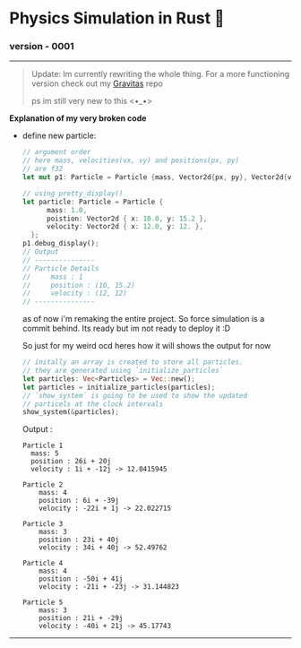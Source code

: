 # Physics Simulation in Rust 🦀  
### version - 0001
___
> Update: Im currently rewriting the whole thing. For a more functioning version check out my [Gravitas](https://github.com/bwaklog/Gravitas) repo
> 
> ps im still very new to this <•_•>

**Explanation of my very broken code**
- define new particle:
  ```rust
  // argument order
  // here mass, velocities(vx, vy) and positions(px, py)
  // are f32
  let mut p1: Particle = Particle {mass, Vector2d{px, py}, Vector2d{vx, vy}}

  // using pretty_display()
  let particle: Particle = Particle {
        mass: 1.0,
        poistion: Vector2d { x: 10.0, y: 15.2 },
        velocity: Vector2d { x: 12.0, y: 12. },
    };
  p1.debug_display();
  // Output
  // ---------------
  // Particle Details 
  //     mass : 1
  //     position : (10, 15.2)
  //     velocity : (12, 12)
  // ---------------
  ```

  as of now i'm remaking the entire project. So force simulation is a commit behind. Its ready but im not ready to deploy it :D

  So just for my weird ocd heres how it will shows the output for now
  ```rust
  // initally an array is created to store all particles.
  // they are generated using `initialize_particles`
  let particles: Vec<Particles> = Vec::new();
  let particles = initialize_particles(particles);
  // `show_system` is going to be used to show the updated
  // particels at the clock intervals
  show_system(&particles);
  ```
  Output : 
  ```
  Particle 1
    mass: 5
    position : 26i + 20j
    velocity : 1i + -12j -> 12.0415945
    
  Particle 2
      mass: 4
      position : 6i + -39j
      velocity : -22i + 1j -> 22.022715
    
  Particle 3
      mass: 3
      position : 23i + 40j
      velocity : 34i + 40j -> 52.49762
    
  Particle 4
      mass: 4
      position : -50i + 41j
      velocity : -21i + -23j -> 31.144823
    
  Particle 5
      mass: 3
      position : 21i + -29j
      velocity : -40i + 21j -> 45.17743
  ```

---